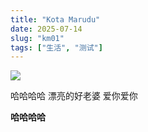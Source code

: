 ```yaml
---
title: "Kota Marudu"
date: 2025-07-14
slug: "km01"
tags: ["生活", "测试"]
---
```

![](https://prod-files-secure.s3.us-west-2.amazonaws.com/112d0858-5090-4d34-a606-b75eb8d65fd2/c7b45876-473c-4fb6-85d3-cb84a84bfc51/1000201235.jpg?X-Amz-Algorithm=AWS4-HMAC-SHA256&X-Amz-Content-Sha256=UNSIGNED-PAYLOAD&X-Amz-Credential=ASIAZI2LB466SZ2EEZEY%2F20250724%2Fus-west-2%2Fs3%2Faws4_request&X-Amz-Date=20250724T074740Z&X-Amz-Expires=3600&X-Amz-Security-Token=IQoJb3JpZ2luX2VjEP%2F%2F%2F%2F%2F%2F%2F%2F%2F%2F%2FwEaCXVzLXdlc3QtMiJIMEYCIQDNZ7At55u%2FIhXk%2FjN6Z2WJ97MrU%2BQzrtFlqJhEosMvgwIhALeBw9uKFKHBvfrzR4gYa4DSEyMrdv1l1MIKLfznXsYYKv8DCCgQABoMNjM3NDIzMTgzODA1IgwDYT1VjuiqViyihisq3AOaZ65%2Fj8uO%2Bnw6%2F07JB5RCmQJtCiP%2BvZ2R2KlNbppk0T419yq4CNyauRoete2ogHvSOSMK9nKDMU%2BZH1vHVbp0LSamMOk0Rce2fVzvGWS9iruxqBOvhfSUmM013E0V582HLEo2YjOwE%2FfyXyX8b%2FQVqBZkJZu4JQhXurHHmYVF0Jc1W4efOr7xqJ6IXGPh379XT%2FlgIzO8hC%2B8tWurMp7wI5SuafoiQwBLdCEovHFG6ZbkobvfYU8Naw6G46iTwayFk1fAW2ANsNzkn%2FywOCUrCOJLVfD%2F4lfBwD1T5gKOlbQSZguYa8P8QVTe%2FHX%2FwYp2IUzUGFKdpi1o2OI4Wo7lYSuXhwIEht1ZGn6OSxhmg0kioiWec2Q1UHs80MxEB4OVWLWy0VPRwT8HttxN9xzcEb%2Fdu13%2Fv8oSQflxGdPKNqReuLVtjiglixh9H%2Brc%2FDlgLpeDNrP4Kvo6kPt0ydD%2FO8KgHmVokteKnIxQ2tSsH8vtveUfrIPhLDFuWJhud9VZa8npdip0GXE7mT8R5cyXIb0VN6SXdjtm4qAn8dy4SMDt3muU8geGJ9mk9L9Aed9LYE4TX3KMZjSAZ68Pge2bJP%2BHYyip3hC7yRPvK84W4kjBEHOVE4bPiZSSkjCIrIfEBjqkAf0luwZ5hhunKyHuE2RQoQ8H2Nij2KcEEfxkByp98Ck7Sc0KFzjP%2BK2hnGC%2BOKtk1Ve1pTaECsphqExTfe9IylcG%2B44TR18vonr0IwbMI77XlsKdJOPWWY6d30AbnaznCaYMkPULzSztFUy1KPPoqCxLJFii8RINffJCpkr1aBi0RfkwLlfI1Cb2tq3EYtiDjz0Q86obcxtqQym7XY%2BVW6eT51Eu&X-Amz-Signature=c27219d9b776b2f2a81975529e86095c95339b1b371f8f27c5e600da633342ac&X-Amz-SignedHeaders=host&x-amz-checksum-mode=ENABLED&x-id=GetObject)


哈哈哈哈  漂亮的好老婆  爱你爱你


**哈哈哈哈**

